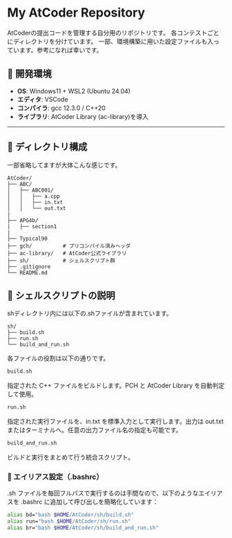 # My AtCoder Repository
AtCoderの提出コードを管理する自分用のリポジトリです。
各コンテストごとにディレクトリを分けています。
一部、環境構築に用いた設定ファイルも入っています。参考になれば幸いです。

## 🔧 開発環境

- **OS**: Windows11 + WSL2 (Ubuntu 24.04)
- **エディタ**: VSCode
- **コンパイラ**: gcc 12.3.0 / C++20
- **ライブラリ**: AtCoder Library (ac-library)を導入

---

## 📁 ディレクトリ構成
一部省略してますが大体こんな感じです。

```plaintext
AtCoder/
├── ABC/
│   ├── ABC001/
│   │   ├── a.cpp
│   │   ├── in.txt
│   │   └── out.txt
|
├── APG4b/
|   ├── section1
|
├── Typical90
├── gch/          # プリコンパイル済みヘッダ
├── ac-library/   # AtCoder公式ライブラリ
├── sh/           # シェルスクリプト群
├── .gitignore
└── README.md
```

## 🚀 シェルスクリプトの説明
shディレクトリ内には以下の.shファイルが含まれています。
```plaintext
sh/
├── build.sh
├── run.sh
└── build_and_run.sh
```
各ファイルの役割は以下の通りです。
```bash
build.sh
```
指定された C++ ファイルをビルドします。PCH と AtCoder Library を自動判定して使用。
```bash
run.sh
```
指定された実行ファイルを、in.txt を標準入力として実行します。出力は out.txt またはターミナルへ。任意の出力ファイル名の指定も可能です。
```bash
build_and_run.sh
```
ビルドと実行をまとめて行う統合スクリプト。

### 🔧 エイリアス設定（.bashrc）
.sh ファイルを毎回フルパスで実行するのは手間なので、以下のようなエイリアスを .bashrc に追加して呼び出しを簡略化しています：
```bash
alias bd="bash $HOME/AtCoder/sh/build.sh"
alias run="bash $HOME/AtCoder/sh/run.sh"
alias br="bash $HOME/AtCoder/sh/build_and_run.sh"
```